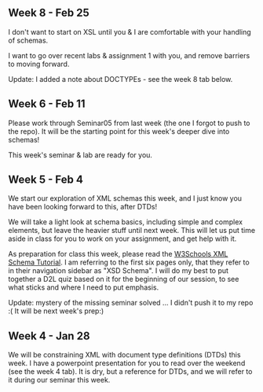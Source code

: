 ## Week 8 - Feb 25

I don't want to start on XSL until you & I are comfortable with your handling
of schemas. 

I want to go over recent labs & assignment 1 with you, and remove barriers to
moving forward.

Update: I added a note about DOCTYPEs - see the week 8 tab below.

## Week 6 - Feb 11

Please work through Seminar05 from last week (the one I forgot to push to the
repo). It will be the starting point for this week's deeper dive
into schemas!

This week's seminar & lab are ready for you.

## Week 5 - Feb 4

We start our exploration of XML schemas this week, and I just know you
have been looking forward to this, after DTDs!

We will take a light look at schema basics, including simple and complex
elements, but leave the heavier stuff until next week. This will let
us put time aside in class for you to work on your assignment, and
get help with it.

As preparation for class this week, please read the 
[W3Schools XML Schema Tutorial](https://www.w3schools.com/xml/schema_intro.asp).
I am referring to the first six pages only, that they refer to in their navigation
sidebar as "XSD Schema". I will do my best to put together a D2L quiz
based on it for the beginning of our session, to see what sticks and
where I need to put emphasis.

Update: mystery of the missing seminar solved ... I didn't
push it to my repo :( It will be next week's prep:)

## Week 4 - Jan 28

We will be constraining XML with document type definitions (DTDs)
this week. I have a powerpoint presentation for you to read
over the weekend (see the week 4 tab). It is dry, but a reference for DTDs, and we
will refer to it during our seminar this week.

